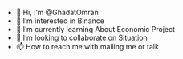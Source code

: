 - 👋 Hi, I’m @GhadatOmran
- 👀 I’m interested in Binance
- 🌱 I’m currently learning About Economic Project
- 💞️ I’m looking to collaborate on Situation
- 📫 How to reach me with mailing me or talk                                                                                                                                               
   
<!---
GhadatOmran/GhadatOmran is a ✨ special ✨ repository because its `README.md` (this file) appears on your GitHub profile.
You can click the Preview link to take a look at your changes.
--->
